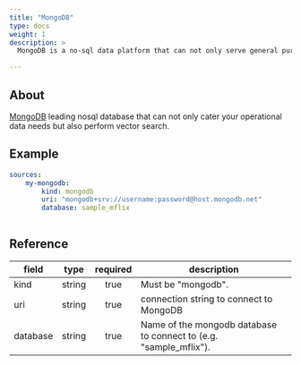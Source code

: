 ```yaml
---
title: "MongoDB"
type: docs
weight: 1
description: >
  MongoDB is a no-sql data platform that can not only serve general purpose data requirements also perform VectorSearch where both operational data and embeddings used of search can reside in same document.

---
```


## About

[MongoDB][mongodb-docs] leading nosql database that can not only cater your operational data needs but also perform vector search.

[mongodb-docs]: https://www.mongodb.com/docs/atlas/atlas-vector-search/vector-search-overview/

## Example

```yaml
sources:
    my-mongodb:
        kind: mongodb
        uri: "mongodb+srv://username:password@host.mongodb.net"
        database: sample_mflix
        
```


## Reference

| **field** | **type** | **required** | **description**                                                   |
|-----------|:--------:|:------------:|-------------------------------------------------------------------|
| kind      |  string  |     true     | Must be "mongodb".                                                |
| uri       |  string  |     true     | connection string to connect to MongoDB                           |                      |
| database  |  string  |     true     | Name of the mongodb database to connect to (e.g. "sample_mflix"). |
